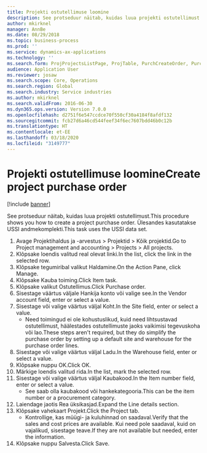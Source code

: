 ```yaml
---
title: Projekti ostutellimuse loomine
description: See protseduur näitab, kuidas luua projekti ostutellimust.
author: mkirknel
manager: AnnBe
ms.date: 08/29/2018
ms.topic: business-process
ms.prod: ''
ms.service: dynamics-ax-applications
ms.technology: ''
ms.search.form: ProjProjectsListPage, ProjTable, PurchCreateOrder, PurchTable, InventItemIdLookupPurchase
audience: Application User
ms.reviewer: josaw
ms.search.scope: Core, Operations
ms.search.region: Global
ms.search.industry: Service industries
ms.author: mkirknel
ms.search.validFrom: 2016-06-30
ms.dyn365.ops.version: Version 7.0.0
ms.openlocfilehash: d2751f6e547ccdce70f550cf30a4184f8afdf132
ms.sourcegitcommit: fcb27d6a46cd544feef34f6ec7607bdd46b0c12b
ms.translationtype: HT
ms.contentlocale: et-EE
ms.lasthandoff: 03/18/2020
ms.locfileid: "3149777"
---
```

# <a name="create-project-purchase-order"></a><span data-ttu-id="c62af-103">Projekti ostutellimuse loomine</span><span class="sxs-lookup"><span data-stu-id="c62af-103">Create project purchase order</span></span>

[!include [banner](../../includes/banner.md)]

<span data-ttu-id="c62af-104">See protseduur näitab, kuidas luua projekti ostutellimust.</span><span class="sxs-lookup"><span data-stu-id="c62af-104">This procedure shows you how to create a project purchase order.</span></span> <span data-ttu-id="c62af-105">Ülesandes kasutatakse USSI andmekomplekti.</span><span class="sxs-lookup"><span data-stu-id="c62af-105">This task uses the USSI data set.</span></span>

1. <span data-ttu-id="c62af-106">Avage Projektihaldus ja -arvestus > Projektid > Kõik projektid.</span><span class="sxs-lookup"><span data-stu-id="c62af-106">Go to Project management and accounting > Projects > All projects.</span></span>
2. <span data-ttu-id="c62af-107">Klõpsake loendis valitud real olevat linki.</span><span class="sxs-lookup"><span data-stu-id="c62af-107">In the list, click the link in the selected row.</span></span>
3. <span data-ttu-id="c62af-108">Klõpsake tegumiribal valikut Haldamine.</span><span class="sxs-lookup"><span data-stu-id="c62af-108">On the Action Pane, click Manage.</span></span>
4. <span data-ttu-id="c62af-109">Klõpsake Kauba toiming.</span><span class="sxs-lookup"><span data-stu-id="c62af-109">Click Item task.</span></span>
5. <span data-ttu-id="c62af-110">Klõpsake valikut Ostutellimus.</span><span class="sxs-lookup"><span data-stu-id="c62af-110">Click Purchase order.</span></span>
6. <span data-ttu-id="c62af-111">Sisestage väärtus väljale Hankija konto või valige see.</span><span class="sxs-lookup"><span data-stu-id="c62af-111">In the Vendor account field, enter or select a value.</span></span>
7. <span data-ttu-id="c62af-112">Sisestage või valige väärtus väljal Koht.</span><span class="sxs-lookup"><span data-stu-id="c62af-112">In the Site field, enter or select a value.</span></span>
    * <span data-ttu-id="c62af-113">Need toimingud ei ole kohustuslikud, kuid need lihtsustavad ostutellimust, häälestades ostutellimuste jaoks vaikimisi tegevuskoha või lao.</span><span class="sxs-lookup"><span data-stu-id="c62af-113">These steps aren't required, but they do simplify the purchase order by setting up a default site and warehouse for the purchase order lines.</span></span>  
8. <span data-ttu-id="c62af-114">Sisestage või valige väärtus väljal Ladu.</span><span class="sxs-lookup"><span data-stu-id="c62af-114">In the Warehouse field, enter or select a value.</span></span>
9. <span data-ttu-id="c62af-115">Klõpsake nuppu OK.</span><span class="sxs-lookup"><span data-stu-id="c62af-115">Click OK.</span></span>
10. <span data-ttu-id="c62af-116">Märkige loendis valitud rida.</span><span class="sxs-lookup"><span data-stu-id="c62af-116">In the list, mark the selected row.</span></span>
11. <span data-ttu-id="c62af-117">Sisestage või valige väärtus väljal Kaubakood.</span><span class="sxs-lookup"><span data-stu-id="c62af-117">In the Item number field, enter or select a value.</span></span>
    * <span data-ttu-id="c62af-118">See saab olla kaubakood või hankekategooria.</span><span class="sxs-lookup"><span data-stu-id="c62af-118">This can be the item number or a procurement category.</span></span>  
12. <span data-ttu-id="c62af-119">Laiendage jaotis Rea üksikasjad.</span><span class="sxs-lookup"><span data-stu-id="c62af-119">Expand the Line details section.</span></span>
13. <span data-ttu-id="c62af-120">Klõpsake vahekaart Projekt.</span><span class="sxs-lookup"><span data-stu-id="c62af-120">Click the Project tab.</span></span>
    * <span data-ttu-id="c62af-121">Kontrollige, kas müügi- ja kuluhinnad on saadaval.</span><span class="sxs-lookup"><span data-stu-id="c62af-121">Verify that the sales and cost prices are available.</span></span> <span data-ttu-id="c62af-122">Kui need pole saadaval, kuid on vajalikud, sisestage teave.</span><span class="sxs-lookup"><span data-stu-id="c62af-122">If they are not available but needed, enter the information.</span></span>  
14. <span data-ttu-id="c62af-123">Klõpsake nuppu Salvesta.</span><span class="sxs-lookup"><span data-stu-id="c62af-123">Click Save.</span></span>

